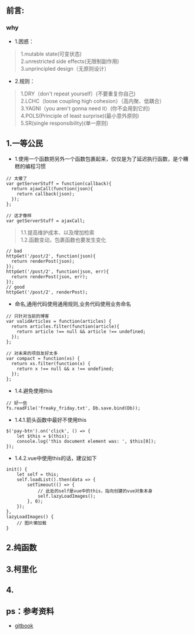 ## 前言:

### why  

- 1.困惑：

> 1.mutable state(可变状态)  
> 2.unrestricted side effects(无限制副作用)  
> 3.unprincipled design（无原则设计）  

- 2.规则：

> 1.DRY（don't repeat yourself）(不要重复你自己)  
> 2.LCHC（loose coupling high cohesion）（高内聚、低耦合）  
> 3.YAGNI（you aren't gonna need it）(你不会用到它的)  
> 4.POLS(Principle of least surprise)(最小意外原则)  
> 5.SR(single responsibility)(单一原则)

## 1.一等公民

- 1.使用一个函数把另外一个函数包裹起来，仅仅是为了延迟执行函数，是个糟糕的编程习惯

````
// 太傻了
var getServerStuff = function(callback){
  return ajaxCall(function(json){
    return callback(json);
  });
};

// 这才像样
var getServerStuff = ajaxCall;
````

> 1.1.提高维护成本、以及增加检索  
> 1.2.函数变动，包裹函数也要发生变化  

````
// bad
httpGet('/post/2', function(json){
  return renderPost(json);
});
httpGet('/post/2', function(json, err){
  return renderPost(json, err);
});
// good
httpGet('/post/2', renderPost);
```` 
- 命名,通用代码使用通用规则,业务代码使用业务命名  

````
// 只针对当前的博客
var validArticles = function(articles) {
  return articles.filter(function(article){
    return article !== null && article !== undefined;
  });
};

// 对未来的项目友好太多
var compact = function(xs) {
  return xs.filter(function(x) {
    return x !== null && x !== undefined;
  });
};
````

- 1.4.避免使用this  

````
// 好一些 
fs.readFile('freaky_friday.txt', Db.save.bind(Db));
````

- 1.4.1.箭头函数中最好不使用this

````
$('pay-btn').on('click', () => {
	let $this = $(this);
	console.log('this document element was: ', $this[0]);
});
````

- 1.4.2.vue中使用this的话，建议如下

````
init() {
	let self = this;
	self.loadList().then(data => {
		setTimeout(() => {
			// 此处的self是vue中的this，指向创建的vue对象本身
			self.lazyLoadImages();			
		}, 0);
	});
},
lazyLoadImages() {
	// 图片懒加载
}
````


## 2.纯函数



## 3.柯里化
## 4.


## ps：参考资料

- [gitbook](https://www.gitbook.com/book/llh911001/mostly-adequate-guide-chinese/details)